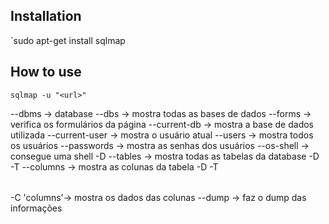 ## Installation
`sudo apt-get install sqlmap

## How to use
`sqlmap -u "<url>"`

--dbms -> database
--dbs -> mostra todas as bases de dados
--forms -> verifica os formulários da página
--current-db -> mostra a base de dados utilizada
--current-user -> mostra o usuário atual
--users -> mostra todos os usuários
--passwords -> mostra as senhas dos usuários
--os-shell -> consegue uma shell
-D <database> --tables -> mostra todas as tabelas da database
-D <database> -T <table> --columns -> mostra as colunas da tabela
-D <database> -T <table> -C 'columns'-> mostra os dados das colunas 
--dump -> faz o dump das informações
